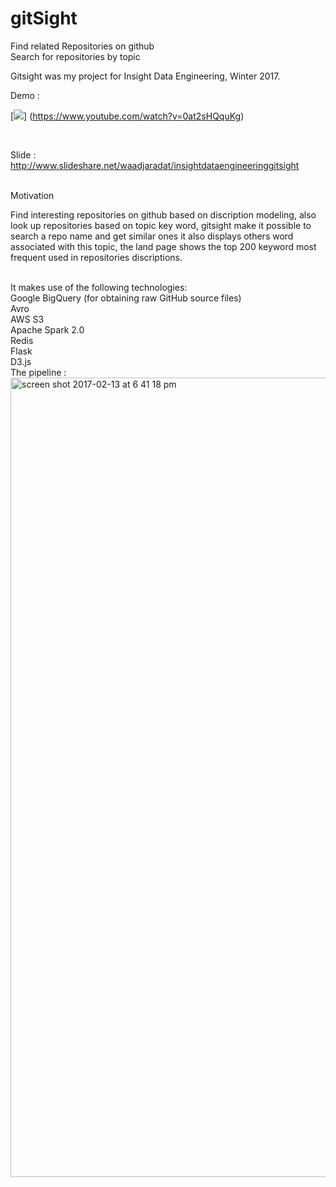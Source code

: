 # gitSight <br /> 
Find related Repositories on github <br /> 
Search for repositories by topic <br /> 

Gitsight was my project for Insight Data Engineering, Winter 2017. <br /> 

Demo : <br /> 

[![](http://img.youtube.com/vi/0at2sHQquKg/0.jpg)]
(https://www.youtube.com/watch?v=0at2sHQquKg)

 <br /> 

Slide : <br /> 
http://www.slideshare.net/waadjaradat/insightdataengineeringgitsight <br /> 


 <br /> 
Motivation

Find interesting repositories on github based on discription modeling, also look up repositories based on topic key word, gitsight make it possible to search a repo name and get similar ones it also displays others word associated with this topic, the land page shows the top 200 keyword most frequent used in repositories discriptions. 

 <br />
It makes use of the following technologies:
 <br />
Google BigQuery (for obtaining raw GitHub source files) <br />
Avro <br />
AWS S3 <br />
Apache Spark 2.0 <br />
Redis  <br />
Flask  <br />
D3.js  <br />
The pipeline :

<img width="1279" alt="screen shot 2017-02-13 at 6 41 18 pm" src="https://cloud.githubusercontent.com/assets/8670178/22912783/1089051a-f21c-11e6-9f95-fae81be8967d.png">



